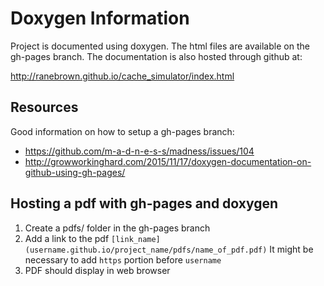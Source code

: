 # Doxygen Information
Project is documented using doxygen. The html files are available on the gh-pages branch. The documentation is also hosted through github at:

<http://ranebrown.github.io/cache_simulator/index.html>

## Resources
Good information on how to setup a gh-pages branch:

* <https://github.com/m-a-d-n-e-s-s/madness/issues/104>
* <http://growworkinghard.com/2015/11/17/doxygen-documentation-on-github-using-gh-pages/>

## Hosting a pdf with gh-pages and doxygen
1. Create a pdfs/ folder in the gh-pages branch
2. Add a link to the pdf `[link_name](username.github.io/project_name/pdfs/name_of_pdf.pdf)`
    It might be necessary to add `https` portion before `username`
3. PDF should display in web browser
